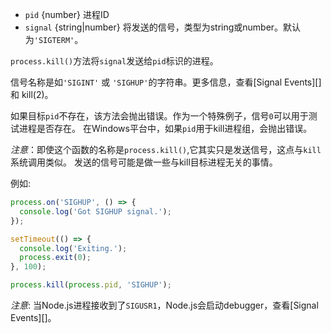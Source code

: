 <!-- YAML
added: v0.0.6
-->

* `pid` {number} 进程ID
* `signal` {string|number} 将发送的信号，类型为string或number。默认为`'SIGTERM'`。

`process.kill()`方法将`signal`发送给`pid`标识的进程。

信号名称是如`'SIGINT'` 或 `'SIGHUP'`的字符串。更多信息，查看[Signal Events][] 和 kill(2)。

如果目标`pid`不存在，该方法会抛出错误。作为一个特殊例子，信号`0`可以用于测试进程是否存在。
在Windows平台中，如果`pid`用于kill进程组，会抛出错误。

*注意*：即使这个函数的名称是`process.kill()`,它其实只是发送信号，这点与`kill`系统调用类似。
发送的信号可能是做一些与kill目标进程无关的事情。

例如:

```js
process.on('SIGHUP', () => {
  console.log('Got SIGHUP signal.');
});

setTimeout(() => {
  console.log('Exiting.');
  process.exit(0);
}, 100);

process.kill(process.pid, 'SIGHUP');
```

*注意*: 当Node.js进程接收到了`SIGUSR1`，Node.js会启动debugger，查看[Signal Events][]。

